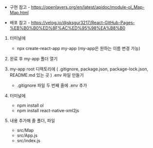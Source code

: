 * 구현 참고 - https://openlayers.org/en/latest/apidoc/module-ol_Map-Map.html

* 배포 참고 - https://velog.io/@sksgur3217/React-GitHub-Pages-%EB%B0%B0%ED%8F%AC%ED%95%98%EA%B8%B0

1. 터미널에
   - npx create-react-app my-app	(my-app은 원하는 이름 변경 가능)

2. 완료 후 my-app 폴더 열기

3. my-app root 디렉토리에 ( .gitignore, package.json, package-lock.json, README.md 있는 곳 ) .env 파일 만들기
   - .gitignore 파일 두 번째 줄에 .env 추가

4. 터미널에
   - npm install ol
   - npm install react-native-xml2js

5. 내용 추가해 줄 폴더, 파일
   - src/Map
   - src/App.js
   - src/index.js

